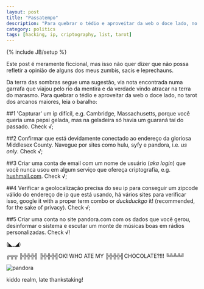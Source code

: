 ```yaml
---
layout: post
title: "Passatempo"
description: "Para quebrar o tédio e aproveitar da web o doce lado, no tarot dos arcanos maiores, leia o baralho."
category: politics
tags: [hacking, ip, criptography, list, tarot]
---
```

{% include JB/setup %}

Este post é meramente ficcional, mas isso não quer dizer que não possa refletir a opinião de alguns dos meus zumbis, sacis e leprechauns. 

Da terra das sombras segue uma sugestão, via nota encontrada numa garrafa que viajou pelo rio da mentira e da verdade vindo atracar na terra do marasmo. Para quebrar o tédio e aproveitar da web o doce lado, no tarot dos arcanos maiores, leia o baralho:

##1 'Capturar' um ip difícil, e.g. Cambridge, Massachusetts, porque você queria uma pepsi gelada, mas na geladeira só havia um guaraná taí do passado. Check √;

##2 Confirmar que está devidamente conectado ao endereço da gloriosa  Middlesex County. Navegue por sites como hulu, syfy e pandora, i.e. *us only*. Check √;

##3 Criar uma conta de email com um nome de usuário (*aka login*) que você nunca usou em algum serviço que ofereça criptografia, e.g. [hushmail.com](http://www.hushmail.com). Check √;

##4 Verificar a geolocalização precisa do seu ip para conseguir um zipcode válido do endereço de ip que está usando, há vários sites para verificar isso, google it with a proper term combo or *duckduckgo* it! (recommended, for the sake of privacy). Check √;

##5 Criar uma conta no site pandora.com com os dados que você gerou, desinformar o sistema e escutar um monte de músicas boas em rádios personalizadas. Check √!

(◣_◢)

╔╦╦
╠╬╬╬╣
╠╬╬╬╣OK! WHO ATE MY
╠╬╬╬╣CHOCOLATE?!!!
╚╩╩╩╝

![pandora](http://f.cl.ly/items/2M1J0S3j1L1d3p3G0Y14/pand.jpg)

kiddo realm, late thankstaking!